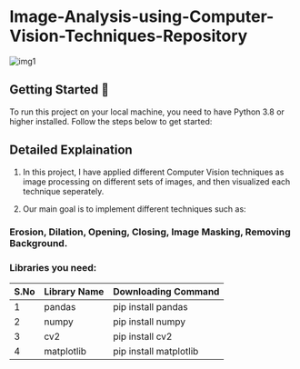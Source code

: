 # Image-Analysis-using-Computer-Vision-Techniques-Repository

![img1](https://github.com/aazainshamsi22/Image-Analysis-using-Computer-Vision-Techniques-Repository/assets/116846490/1d00da4c-f395-4d58-879a-ba3a97ab7ed7)

## Getting Started 🏁  
To run this project on your local machine, you need to have Python 3.8 or higher installed. Follow the steps below to get started:  
## Detailed Explaination
1. In this project, I have applied different Computer Vision techniques as image processing on different sets of images, and then visualized each technique seperately.

2. Our main goal is to implement different techniques such as:
### Erosion, Dilation, Opening, Closing, Image Masking, Removing Background.

### Libraries you need:  
|S.No|Library Name|Downloading Command|
|-|-|-|
|1|pandas|pip install pandas|
|2|numpy|pip install numpy|
|3|cv2|pip install cv2|
|4|matplotlib|pip install matplotlib|

